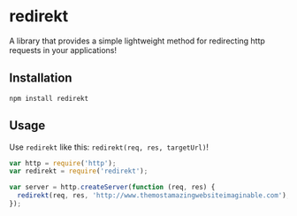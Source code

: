 # redirekt

A library that provides a simple lightweight method for redirecting http requests in your applications!

## Installation

```shell
npm install redirekt
```

## Usage

Use `redirekt` like this: `redirekt(req, res, targetUrl)`!

```javascript
var http = require('http');
var redirekt = require('redirekt');

var server = http.createServer(function (req, res) {
  redirekt(req, res, 'http://www.themostamazingwebsiteimaginable.com');
});
```
